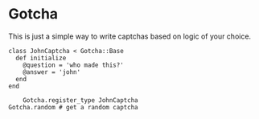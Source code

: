 # Gotcha

This is just a simple way to write captchas based on logic of your choice.

    class JohnCaptcha < Gotcha::Base
      def initialize
        @question = 'who made this?'
        @answer = 'john'
      end
    end

		Gotcha.register_type JohnCaptcha
    Gotcha.random # get a random captcha
